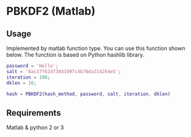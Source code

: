 # PBKDF2 (Matlab)
## Usage
Implemented by matlab function type. You can use this function shown below.
The function is based on Python hashlib library.
```Matlab
password = 'Hello';
salt = '8ac17f62df3841997c4b70da314264e5';
iteration = 100;
dklen = 16;

hash = PBKDF2(hash_method, password, salt, iteration, dklen)
```

## Requirements
Matlab & python 2 or 3
